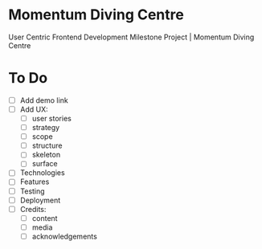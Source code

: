 # Momentum Diving Centre
User Centric Frontend Development Milestone Project | Momentum Diving Centre

# To Do
- [ ] Add demo link
- [ ] Add UX:
    - [ ] user stories
    - [ ] strategy
    - [ ] scope
    - [ ] structure
    - [ ] skeleton
    - [ ] surface
- [ ] Technologies
- [ ] Features
- [ ] Testing
- [ ] Deployment
- [ ] Credits:
    - [ ] content
    - [ ] media
    - [ ] acknowledgements